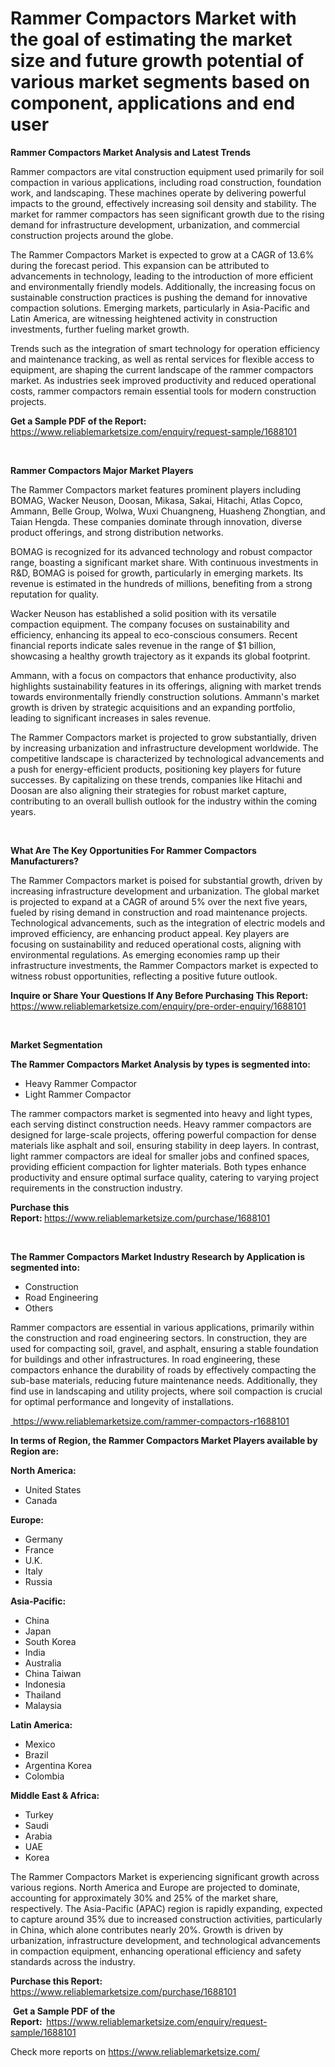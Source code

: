 <p><h1>Rammer Compactors Market with the goal of estimating the market size and future growth potential of various market segments based on component, applications and end user</h1></p><p><strong>Rammer Compactors Market Analysis and Latest Trends</strong></p>
<p><p>Rammer compactors are vital construction equipment used primarily for soil compaction in various applications, including road construction, foundation work, and landscaping. These machines operate by delivering powerful impacts to the ground, effectively increasing soil density and stability. The market for rammer compactors has seen significant growth due to the rising demand for infrastructure development, urbanization, and commercial construction projects around the globe.</p><p>The Rammer Compactors Market is expected to grow at a CAGR of 13.6% during the forecast period. This expansion can be attributed to advancements in technology, leading to the introduction of more efficient and environmentally friendly models. Additionally, the increasing focus on sustainable construction practices is pushing the demand for innovative compaction solutions. Emerging markets, particularly in Asia-Pacific and Latin America, are witnessing heightened activity in construction investments, further fueling market growth. </p><p>Trends such as the integration of smart technology for operation efficiency and maintenance tracking, as well as rental services for flexible access to equipment, are shaping the current landscape of the rammer compactors market. As industries seek improved productivity and reduced operational costs, rammer compactors remain essential tools for modern construction projects.</p></p>
<p><strong>Get a Sample PDF of the Report:&nbsp;</strong> <a href="https://www.reliablemarketsize.com/enquiry/request-sample/1688101?utm_campaign=2488&utm_medium=2&utm_source=Github&utm_content=ia&utm_term=19022025&utm_id=rammer-compactors">https://www.reliablemarketsize.com/enquiry/request-sample/1688101</a></p>
<p>&nbsp;</p>
<p><strong>Rammer Compactors Major Market Players</strong></p>
<p><p>The Rammer Compactors market features prominent players including BOMAG, Wacker Neuson, Doosan, Mikasa, Sakai, Hitachi, Atlas Copco, Ammann, Belle Group, Wolwa, Wuxi Chuangneng, Huasheng Zhongtian, and Taian Hengda. These companies dominate through innovation, diverse product offerings, and strong distribution networks.</p><p>BOMAG is recognized for its advanced technology and robust compactor range, boasting a significant market share. With continuous investments in R&D, BOMAG is poised for growth, particularly in emerging markets. Its revenue is estimated in the hundreds of millions, benefiting from a strong reputation for quality.</p><p>Wacker Neuson has established a solid position with its versatile compaction equipment. The company focuses on sustainability and efficiency, enhancing its appeal to eco-conscious consumers. Recent financial reports indicate sales revenue in the range of $1 billion, showcasing a healthy growth trajectory as it expands its global footprint.</p><p>Ammann, with a focus on compactors that enhance productivity, also highlights sustainability features in its offerings, aligning with market trends towards environmentally friendly construction solutions. Ammann's market growth is driven by strategic acquisitions and an expanding portfolio, leading to significant increases in sales revenue.</p><p>The Rammer Compactors market is projected to grow substantially, driven by increasing urbanization and infrastructure development worldwide. The competitive landscape is characterized by technological advancements and a push for energy-efficient products, positioning key players for future successes. By capitalizing on these trends, companies like Hitachi and Doosan are also aligning their strategies for robust market capture, contributing to an overall bullish outlook for the industry within the coming years.</p></p>
<p>&nbsp;</p>
<p><strong>What Are The Key Opportunities For Rammer Compactors Manufacturers?</strong></p>
<p><p>The Rammer Compactors market is poised for substantial growth, driven by increasing infrastructure development and urbanization. The global market is projected to expand at a CAGR of around 5% over the next five years, fueled by rising demand in construction and road maintenance projects. Technological advancements, such as the integration of electric models and improved efficiency, are enhancing product appeal. Key players are focusing on sustainability and reduced operational costs, aligning with environmental regulations. As emerging economies ramp up their infrastructure investments, the Rammer Compactors market is expected to witness robust opportunities, reflecting a positive future outlook.</p></p>
<p><strong>Inquire or Share Your Questions If Any Before Purchasing This Report:</strong> <a href="https://www.reliablemarketsize.com/enquiry/pre-order-enquiry/1688101?utm_campaign=2488&utm_medium=2&utm_source=Github&utm_content=ia&utm_term=19022025&utm_id=rammer-compactors">https://www.reliablemarketsize.com/enquiry/pre-order-enquiry/1688101</a></p>
<p>&nbsp;</p>
<p><strong>Market Segmentation</strong></p>
<p><strong>The Rammer Compactors Market Analysis by types is segmented into:</strong></p>
<p><ul><li>Heavy Rammer Compactor</li><li>Light Rammer Compactor</li></ul></p>
<p><p>The rammer compactors market is segmented into heavy and light types, each serving distinct construction needs. Heavy rammer compactors are designed for large-scale projects, offering powerful compaction for dense materials like asphalt and soil, ensuring stability in deep layers. In contrast, light rammer compactors are ideal for smaller jobs and confined spaces, providing efficient compaction for lighter materials. Both types enhance productivity and ensure optimal surface quality, catering to varying project requirements in the construction industry.</p></p>
<p><strong>Purchase this Report:&nbsp;</strong><a href="https://www.reliablemarketsize.com/purchase/1688101?utm_campaign=2488&utm_medium=2&utm_source=Github&utm_content=ia&utm_term=19022025&utm_id=rammer-compactors">https://www.reliablemarketsize.com/purchase/1688101</a></p>
<p>&nbsp;</p>
<p><strong>The Rammer Compactors Market Industry Research by Application is segmented into:</strong></p>
<p><ul><li>Construction</li><li>Road Engineering</li><li>Others</li></ul></p>
<p><p>Rammer compactors are essential in various applications, primarily within the construction and road engineering sectors. In construction, they are used for compacting soil, gravel, and asphalt, ensuring a stable foundation for buildings and other infrastructures. In road engineering, these compactors enhance the durability of roads by effectively compacting the sub-base materials, reducing future maintenance needs. Additionally, they find use in landscaping and utility projects, where soil compaction is crucial for optimal performance and longevity of installations.</p></p>
<p><a href="https://www.reliablemarketsize.com/rammer-compactors-r1688101?utm_campaign=2488&utm_medium=2&utm_source=Github&utm_content=ia&utm_term=19022025&utm_id=rammer-compactors">&nbsp;https://www.reliablemarketsize.com/rammer-compactors-r1688101</a></p>
<p><strong>In terms of Region, the Rammer Compactors Market Players available by Region are:</strong></p>
<p>
    <p> <strong> North America: </strong>
        <ul>
            <li>United States</li>
            <li>Canada</li>
        </ul>
        </p> 
    <p> <strong> Europe: </strong>
        <ul>
            <li>Germany</li>
            <li>France</li>
            <li>U.K.</li>
            <li>Italy</li>
            <li>Russia</li>
        </ul>
        </p> 
    <p> <strong> Asia-Pacific: </strong>
        <ul>
            <li>China</li>
            <li>Japan</li>
            <li>South Korea</li>
            <li>India</li>
            <li>Australia</li>
            <li>China Taiwan</li>
            <li>Indonesia</li>
            <li>Thailand</li>
            <li>Malaysia</li>
        </ul>
        </p> 
    <p> <strong> Latin America: </strong>
        <ul>
            <li>Mexico</li>
            <li>Brazil</li>
            <li>Argentina Korea</li>
            <li>Colombia</li>
        </ul>
        </p> 
    <p> <strong> Middle East & Africa: </strong>
        <ul>
            <li>Turkey</li>
            <li>Saudi</li>
            <li>Arabia</li>
            <li>UAE</li>
            <li>Korea</li>
        </ul>
    </p>
    </p>
<p><p>The Rammer Compactors Market is experiencing significant growth across various regions. North America and Europe are projected to dominate, accounting for approximately 30% and 25% of the market share, respectively. The Asia-Pacific (APAC) region is rapidly expanding, expected to capture around 35% due to increased construction activities, particularly in China, which alone contributes nearly 20%. Growth is driven by urbanization, infrastructure development, and technological advancements in compaction equipment, enhancing operational efficiency and safety standards across the industry.</p></p>
<p><strong>Purchase this Report: </strong><a href="https://www.reliablemarketsize.com/purchase/1688101?utm_campaign=2488&utm_medium=2&utm_source=Github&utm_content=ia&utm_term=19022025&utm_id=rammer-compactors">https://www.reliablemarketsize.com/purchase/1688101</a></p>
<p>&nbsp;<strong>Get a Sample PDF of the Report:&nbsp;&nbsp;</strong><a href="https://www.reliablemarketsize.com/enquiry/request-sample/1688101?utm_campaign=2488&utm_medium=2&utm_source=Github&utm_content=ia&utm_term=19022025&utm_id=rammer-compactors">https://www.reliablemarketsize.com/enquiry/request-sample/1688101</a></p>
<p><strong></strong></p>
<p>Check more reports on <a href="https://www.reliablemarketsize.com/?utm_campaign=2488&utm_medium=2&utm_source=Github&utm_content=ia&utm_term=19022025&utm_id=rammer-compactors">https://www.reliablemarketsize.com/</a></p>